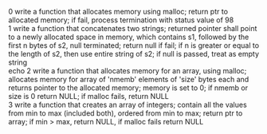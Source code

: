0 write a function that allocates memory using malloc; return ptr to allocated memory; if fail, process termination with status value of 98  
1 write a function that concatenates two strings; returned pointer shall point to a newly allocated space in memory, which contains s1, followed by the first n bytes of s2, null terminated; return null if fail; if n is greater or equal to the length of s2, then use entire string of s2; if null is passed, treat as empty string  
echo 2 write a function that allocates memory for an array, using malloc; allocates memory for array of 'nmemb' elements of 'size' bytes each and returns pointer to the allocated memory; memory is set to 0; if nmemb or size is 0 return NULL; if malloc fails, return NULL  
3 write a function that creates an array of integers; contain all the values from min to max (included both), ordered from min to max; return ptr to array; if min > max, return NULL, if malloc fails return NULL  
